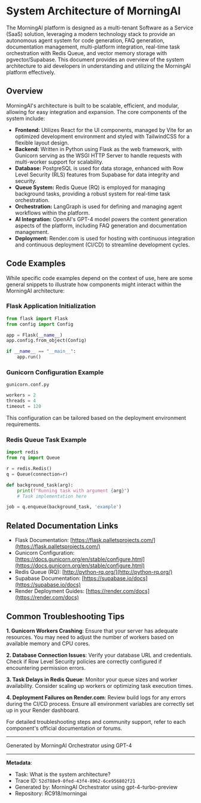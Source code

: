 # System Architecture of MorningAI

The MorningAI platform is designed as a multi-tenant Software as a Service (SaaS) solution, leveraging a modern technology stack to provide an autonomous agent system for code generation, FAQ generation, documentation management, multi-platform integration, real-time task orchestration with Redis Queue, and vector memory storage with pgvector/Supabase. This document provides an overview of the system architecture to aid developers in understanding and utilizing the MorningAI platform effectively.

## Overview

MorningAI's architecture is built to be scalable, efficient, and modular, allowing for easy integration and expansion. The core components of the system include:

- **Frontend:** Utilizes React for the UI components, managed by Vite for an optimized development environment and styled with TailwindCSS for a flexible layout design.
- **Backend:** Written in Python using Flask as the web framework, with Gunicorn serving as the WSGI HTTP Server to handle requests with multi-worker support for scalability.
- **Database:** PostgreSQL is used for data storage, enhanced with Row Level Security (RLS) features from Supabase for data integrity and security.
- **Queue System:** Redis Queue (RQ) is employed for managing background tasks, providing a robust system for real-time task orchestration.
- **Orchestration:** LangGraph is used for defining and managing agent workflows within the platform.
- **AI Integration:** OpenAI's GPT-4 model powers the content generation aspects of the platform, including FAQ generation and documentation management.
- **Deployment:** Render.com is used for hosting with continuous integration and continuous deployment (CI/CD) to streamline development cycles.

## Code Examples

While specific code examples depend on the context of use, here are some general snippets to illustrate how components might interact within the MorningAI architecture:

### Flask Application Initialization

```python
from flask import Flask
from config import Config

app = Flask(__name__)
app.config.from_object(Config)

if __name__ == "__main__":
    app.run()
```

### Gunicorn Configuration Example

`gunicorn.conf.py`

```python
workers = 2
threads = 4
timeout = 120
```

This configuration can be tailored based on the deployment environment requirements.

### Redis Queue Task Example

```python
import redis
from rq import Queue

r = redis.Redis()
q = Queue(connection=r)

def background_task(arg):
    print(f"Running task with argument {arg}")
    # Task implementation here

job = q.enqueue(background_task, 'example')
```

## Related Documentation Links

- Flask Documentation: [https://flask.palletsprojects.com/](https://flask.palletsprojects.com/)
- Gunicorn Configuration: [https://docs.gunicorn.org/en/stable/configure.html](https://docs.gunicorn.org/en/stable/configure.html)
- Redis Queue (RQ): [http://python-rq.org/](http://python-rq.org/)
- Supabase Documentation: [https://supabase.io/docs](https://supabase.io/docs)
- Render Deployment Guides: [https://render.com/docs](https://render.com/docs)

## Common Troubleshooting Tips

**1. Gunicorn Workers Crashing**: Ensure that your server has adequate resources. You may need to adjust the number of workers based on available memory and CPU cores.

**2. Database Connection Issues**: Verify your database URL and credentials. Check if Row Level Security policies are correctly configured if encountering permission errors.

**3. Task Delays in Redis Queue**: Monitor your queue sizes and worker availability. Consider scaling up workers or optimizing task execution times.

**4. Deployment Failures on Render.com**: Review build logs for any errors during the CI/CD process. Ensure all environment variables are correctly set up in your Render dashboard.

For detailed troubleshooting steps and community support, refer to each component's official documentation or forums.

---
Generated by MorningAI Orchestrator using GPT-4

---

**Metadata**:
- Task: What is the system architecture?
- Trace ID: `52d788e9-0fed-43f4-8962-6ce956802f21`
- Generated by: MorningAI Orchestrator using gpt-4-turbo-preview
- Repository: RC918/morningai

